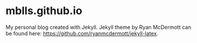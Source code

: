 # mblls.github.io
My personal blog created with Jekyll. Jekyll theme by Ryan McDermott can be found here: https://github.com/ryanmcdermott/jekyll-latex.
